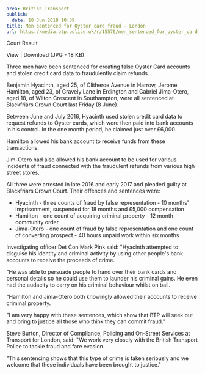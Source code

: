 ```yaml
area: British Transport
publish:
  date: 18 Jun 2018 10:39
title: Men sentenced for Oyster card fraud - London
url: https://media.btp.police.uk/r/15576/men_sentenced_for_oyster_card_fraud_-_london
```

Court Result

View | Download (JPG - 18 KB)

Three men have been sentenced for creating false Oyster Card accounts and stolen credit card data to fraudulently claim refunds.

Benjamin Hyacinth, aged 25, of Clitheroe Avenue in Harrow, Jerome Hamilton, aged 23, of Gravely Lane in Erdington and Gabriel Jima-Otero, aged 18, of Wilton Crescent in Southampton, were all sentenced at Blackfriars Crown Court last Friday (8 June).

Between June and July 2016, Hyacinth used stolen credit card data to request refunds to Oyster cards, which were then paid into bank accounts in his control. In the one month period, he claimed just over £6,000.

Hamilton allowed his bank account to receive funds from these transactions.

Jim-Otero had also allowed his bank account to be used for various incidents of fraud connected with the fraudulent refunds from various high street stores.

All three were arrested in late 2016 and early 2017 and pleaded guilty at Blackfriars Crown Court. Their offences and sentences were:

 * Hyacinth - three counts of fraud by false representation - 10 months' imprisonment, suspended for 18 months and £5,000 compensation
 * Hamilton - one count of acquiring criminal property - 12 month community order
 * Jima-Otero - one count of fraud by false representation and one count of converting prospect - 40 hours unpaid work within six months

Investigating officer Det Con Mark Pink said: "Hyacinth attempted to disguise his identity and criminal activity by using other people's bank accounts to receive the proceeds of crime.

"He was able to persuade people to hand over their bank cards and personal details so he could use them to launder his criminal gains. He even had the audacity to carry on his criminal behaviour whilst on bail.

"Hamilton and Jima-Otero both knowingly allowed their accounts to receive criminal property.

"I am very happy with these sentences, which show that BTP will seek out and bring to justice all those who think they can commit fraud."

Steve Burton, Director of Compliance, Policing and On-Street Services at Transport for London, said: "We work very closely with the British Transport Police to tackle fraud and fare evasion.

"This sentencing shows that this type of crime is taken seriously and we welcome that these individuals have been brought to justice."
